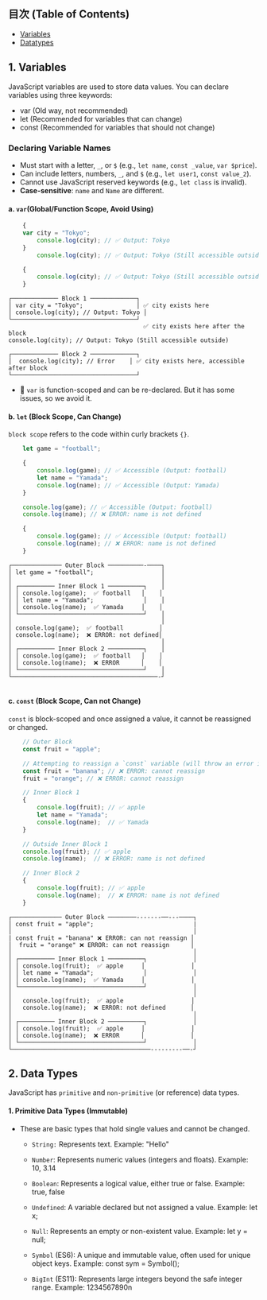 ## 目次 (Table of Contents)
- [Variables](#1-variables)
- [Datatypes](#2-data-types)

## 1. Variables
JavaScript variables are used to store data values. You can declare variables using three keywords:
 - var (Old way, not recommended)
 - let (Recommended for variables that can change)
 - const (Recommended for variables that should not change)

### Declaring Variable Names

- Must start with a letter, `_`, or `$` (e.g., `let name`, `const _value`, `var $price`).
- Can include letters, numbers, `_`, and `$` (e.g., `let user1`, `const value_2`).
- Cannot use JavaScript reserved keywords (e.g., `let class` is invalid).
- **Case-sensitive**: `name` and `Name` are different.

#### a. `var`(Global/Function Scope, Avoid Using)
```javascript
    {
    var city = "Tokyo";
        console.log(city); // ✅ Output: Tokyo
    }
        console.log(city); // ✅ Output: Tokyo (Still accessible outside)

    {
        console.log(city); // ✅ Output: Tokyo (Still accessible outside)
    }  
```
```pgsql
┌───────────── Block 1 ─────────────┐
│ var city = "Tokyo";               │ ✅ city exists here
│ console.log(city); // Output: Tokyo │
└───────────────────────────────────┘
                                      ✅ city exists here after the block
console.log(city); // Output: Tokyo (Still accessible outside)

┌───────────── Block 2 ─────────────┐
│  console.log(city); // Error    │ ✅ city exists here, accessible after block
└───────────────────────────────────┘
```

- 🔹 `var` is function-scoped and can be re-declared. But it has some issues, so we avoid it.

#### b. `let` (Block Scope, Can Change)
`block scope` refers to the code within curly brackets `{}`.

```javascript
    let game = "football";

    {
        console.log(game); // ✅ Accessible (Output: football)
        let name = "Yamada";
        console.log(name); // ✅ Accessible (Output: Yamada)
    }

    console.log(game); // ✅ Accessible (Output: football)
    console.log(name); // ❌ ERROR: name is not defined

    {
        console.log(game); // ✅ Accessible (Output: football)
        console.log(name); // ❌ ERROR: name is not defined
    }
```
```pgsql
┌────────────── Outer Block ──────────-────┐
│ let game = "football";                   │
│                                          │
│ ┌────────── Inner Block 1 ──────────┐    │
│ │ console.log(game);  ✅ football   │    │
│ │ let name = "Yamada";              │    │
│ │ console.log(name);  ✅ Yamada     │    │
│ └───────────────────────────────────┘    │
│                                          │
│ console.log(game);  ✅ football          │
│ console.log(name);  ❌ ERROR: not defined│
│                                          │
│ ┌────────── Inner Block 2 ──────────┐    │
│ │ console.log(game);  ✅ football   │    │
│ │ console.log(name);  ❌ ERROR      │    │
│ └───────────────────────────────────┘    │
└─────────────────────────────────────────-┘


```
#### c. `const` (Block Scope, Can not Change)
`const` is block-scoped and once assigned a value, it cannot be reassigned or changed.

```javascript
    // Outer Block
    const fruit = "apple";

    // Attempting to reassign a `const` variable (will throw an error in JavaScript)
    const fruit = "banana"; // ❌ ERROR: cannot reassign
    fruit = "orange"; // ❌ ERROR: cannot reassign

    // Inner Block 1
    {
        console.log(fruit); // ✅ apple
        let name = "Yamada";
        console.log(name);  // ✅ Yamada
    }

    // Outside Inner Block 1
    console.log(fruit); // ✅ apple
    console.log(name);  // ❌ ERROR: name is not defined

    // Inner Block 2
    {
        console.log(fruit); // ✅ apple
        console.log(name);  // ❌ ERROR: name is not defined
    }

```


```pgsql
┌────────────── Outer Block ────────-------──---────┐
│ const fruit = "apple";                            |
│                                                   │
| const fruit = "banana" ❌ ERROR: can not reassign │
│  fruit = "orange" ❌ ERROR: can not reassign      │
│                                                   │
│ ┌────────── Inner Block 1 ──────────┐             │
│ │ console.log(fruit);  ✅ apple     │             │
│ │ let name = "Yamada";              │             │
│ │ console.log(name);  ✅ Yamada     │             │
│ └───────────────────────────────────┘             │
│                                                   │
│   console.log(fruit);  ✅ apple                   │
│   console.log(name);  ❌ ERROR: not defined       │
│                                                   │
│ ┌────────── Inner Block 2 ──────────┐             │
│ │ console.log(fruit);  ✅ apple     │             │
│ │ console.log(name);  ❌ ERROR      │             │
│ └───────────────────────────────────┘             │
└───────────────────────────────────────---------──-┘
```

## 2. Data Types
JavaScript has `primitive` and `non-primitive` (or reference) data types.

#### 1. Primitive Data Types (Immutable)
- These are basic types that hold single values and cannot be changed.

    - `String:` Represents text.
    Example: "Hello"

    - `Number`: Represents numeric values (integers and floats).
    Example: 10, 3.14
    
    - `Boolean`: Represents a logical value, either true or false.
    Example: true, false

    - `Undefined`: A variable declared but not assigned a value.
    Example: let x;

    - `Null`: Represents an empty or non-existent value.
    Example: let y = null;

    - `Symbol` (ES6): A unique and immutable value, often used for unique object keys.
    Example: const sym = Symbol();
    
    - `BigInt` (ES11): Represents large integers beyond the safe integer range.
    Example: 1234567890n


